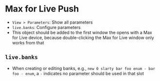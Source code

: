 # Max for Live Push

- `View > Parameters`: Show all parameters
- `live.banks`: Configure parameters
- This object should be added to the first window the opens with a Max for Live device, because double-clicking the Max for Live window only works from that

## `live.banks`

- When creating or editing banks, e.g., `new 0 slarty bar foo enum - bar foo - enum`, a `-` indicates no parameter should be used in that slot
